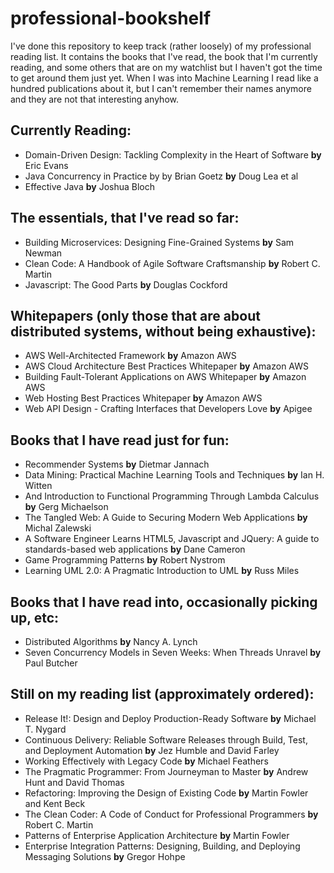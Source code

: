 # professional-bookshelf

I've done this repository to keep track (rather loosely) of my professional reading list. It contains the books that I've read, the book that I'm currently reading, and some others that are on my watchlist but I haven't got the time to get around them just yet. When I was into Machine Learning I read like a hundred publications about it, but I can't remember their names anymore and they are not that interesting anyhow.

## Currently Reading:
* Domain-Driven Design: Tackling Complexity in the Heart of Software **by** Eric Evans
* Java Concurrency in Practice by by Brian Goetz **by** Doug Lea et al
* Effective Java  **by** Joshua Bloch

## The essentials, that I've read so far:

* Building Microservices: Designing Fine-Grained Systems **by** Sam Newman
* Clean Code: A Handbook of Agile Software Craftsmanship **by** Robert C. Martin
* Javascript: The Good Parts **by** Douglas Cockford

## Whitepapers (only those that are about distributed systems, without being exhaustive):
* AWS Well-Architected Framework **by** Amazon AWS
* AWS Cloud Architecture Best Practices Whitepaper **by** Amazon AWS
* Building Fault-Tolerant Applications on AWS Whitepaper **by** Amazon AWS
* Web Hosting Best Practices Whitepaper **by** Amazon AWS
* Web API Design - Crafting Interfaces that Developers Love **by** Apigee

## Books that I have read just for fun:
* Recommender Systems **by** Dietmar Jannach
* Data Mining: Practical Machine Learning Tools and Techniques **by** Ian H. Witten
* And Introduction to Functional Programming Through Lambda Calculus **by** Gerg Michaelson
* The Tangled Web: A Guide to Securing Modern Web Applications **by** Michal Zalewski
* A Software Engineer Learns HTML5, Javascript and JQuery: A guide to standards-based web applications **by** Dane Cameron
* Game Programming Patterns **by** Robert Nystrom
* Learning UML 2.0: A Pragmatic Introduction to UML **by** Russ Miles

## Books that I have read into, occasionally picking up, etc:
* Distributed Algorithms **by** Nancy A. Lynch
* Seven Concurrency Models in Seven Weeks: When Threads Unravel **by** Paul Butcher

## Still on my reading list (approximately ordered):
* Release It!: Design and Deploy Production-Ready Software **by** Michael T. Nygard
* Continuous Delivery: Reliable Software Releases through Build, Test, and Deployment Automation **by** Jez Humble and David Farley 
* Working Effectively with Legacy Code **by** Michael Feathers
* The Pragmatic Programmer: From Journeyman to Master **by** Andrew Hunt and David Thomas
* Refactoring: Improving the Design of Existing Code **by** Martin Fowler and Kent Beck
* The Clean Coder: A Code of Conduct for Professional Programmers **by** Robert C. Martin
* Patterns of Enterprise Application Architecture **by** Martin Fowler
* Enterprise Integration Patterns: Designing, Building, and Deploying Messaging Solutions **by** Gregor Hohpe

